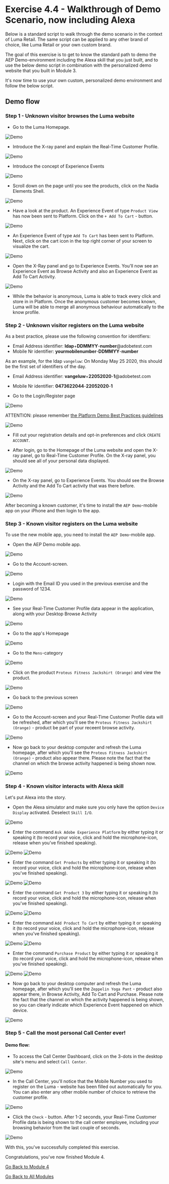 # Exercise 4.4 - Walkthrough of Demo Scenario, now including Alexa

Below is a standard script to walk through the demo scenario in the context of Luma Retail. The same script can be applied to any other brand of choice, like Luma Retail or your own custom brand.

The goal of this exercise is to get to know the standard path to demo the AEP Demo-environment including the Alexa skill that you just built, and to use the below demo script in combination with the personalized demo website that you built in Module 3.

It's now time to use your own custom, personalized demo environment and follow the below script.

## Demo flow

### Step 1 - Unknown visitor browses the Luma website

* Go to the Luma Homepage.

![Demo](./images/lb_home.png)

* Introduce the X-ray panel and explain the Real-Time Customer Profile.

![Demo](./images/lb_home_xup.png)

* Introduce the concept of Experience Events

![Demo](./images/lb_home_xee.png)

* Scroll down on the page until you see the products, click on the Nadia Elements Shell.

![Demo](./images/lb_els_dtl.png)

* Have a look at the product. An Experience Event of type ```Product View``` has now been sent to Platform. Click on the ```+ Add To Cart``` - button.

![Demo](./images/lb_addtocart.png)

* An Experience Event of type ```Add To Cart``` has been sent to Platform. Next, click on the cart icon in the top right corner of your screen to visualize the cart.

![Demo](./images/lb_cart.png)

* Open the X-Ray panel and go to Experience Events. You'll now see an Experience Event as Browse Activity and also an Experience Event as Add To Cart Activity.

![Demo](./images/lb_cartee.png)

* While the behavior is anonymous, Luma is able to track every click and store in in Platform. Once the anonymous customer becomes known, Luma will be able to merge all anonymous behaviour automatically to the know profile.

### Step 2 - Unknown visitor registers on the Luma website

As a best practice, please use the following convention for identifiers:

* Email Address identifier: **ldap**+**DDMMYY**-**number**@adobetest.com
* Mobile Nr identifier: **yourmobilenumber**-**DDMMYY**-**number**

As an example, for the ldap ```vangeluw```:
On Monday May 25 2020, this should be the first set of identifiers of the day.
  
* Email Address identifier: **vangeluw**+**22052020**-**1**@adobetest.com
* Mobile Nr identifier: **0473622044**-**22052020**-**1**

* Go to the Login/Register page

![Demo](./images/lb_register.png)

ATTENTION: please remember [the Platform Demo Best Practices guidelines](../../bestpractices.md)

![Demo](./images/lb_register_dtl.png)

* Fill out your registration details and opt-in preferences and click ```CREATE ACCOUNT```.

* After login, go to the Homepage of the Luma website and open the X-ray panel, go to Real-Time Customer Profile. On the X-ray panel, you should see all of your personal data displayed.

![Demo](./images/lb_x_loggedin.png)

* On the X-ray panel, go to Experience Events. You should see the Browse Activity and the Add To Cart activity that was there before.

![Demo](./images/lb_x_loggedin_ee.png)

After becoming a known customer, it's time to install the ```AEP Demo```-mobile app on your iPhone and then login to the app.

### Step 3 - Known visitor registers on the Luma website

To use the new mobile app, you need to install the ```AEP Demo```-mobile app.

* Open the AEP Demo mobile app.

![Demo](./images/app_hp.png)

* Go to the Account-screen.

![Demo](./images/app_acc.png)

* Login with the Email ID you used in the previous exercise and the password of 1234.

![Demo](./images/app_acc_login.png)

* See your Real-Time Customer Profile data appear in the application, along with your Desktop Browse Activity

![Demo](./images/app_up.png)

* Go to the app's Homepage

![Demo](./images/app_hp.png)

* Go to the ```Mens```-category

![Demo](./images/app_men_cat.png)

* Click on the product ```Proteus Fitness Jackshirt (Orange)``` and view the product.

![Demo](./images/app_proteus.png)

* Go back to the previous screen

![Demo](./images/app_men_cat.png)

* Go to the Account-screen and your Real-Time Customer Profile data will be refreshed, after which you'll see the ```Proteus Fitness Jackshirt (Orange)``` - product be part of your receent browse activity.

![Demo](./images/app_after_proteus.png)

* Now go back to your desktop computer and refresh the Luma homepage, after which you'll see the ```Proteus Fitness Jackshirt (Orange)``` - product also appear there. Please note the fact that the channel on which the browse activity happened is being shown now.

![Demo](./images/lb_x_aftermobile.png)

### Step 4 - Known visitor interacts with Alexa skill

Let's put Alexa into the story.

* Open the Alexa simulator and make sure you only have the option ```Device Display``` activated. Deselect ```Skill I/O```.

![Demo](./images/alexa_sim.png)

* Enter the command ```Ask Adobe Experience Platform``` by either typing it or speaking it (to record your voice, click and hold the microphone-icon, release when you've finished speaking).

![Demo](./images/alexa_sim_mic.png)
![Demo](./images/alexa_ask.png)

* Enter the command ```Get Products``` by either typing it or speaking it (to record your voice, click and hold the microphone-icon, release when you've finished speaking).

![Demo](./images/alexa_sim_mic.png)
![Demo](./images/alexa_ask_getproducts.png)

* Enter the command ```Get Product 3``` by either typing it or speaking it (to record your voice, click and hold the microphone-icon, release when you've finished speaking).

![Demo](./images/alexa_sim_mic.png)
![Demo](./images/alexa_ask_getproduct3.png)

* Enter the command ```Add Product To Cart``` by either typing it or speaking it (to record your voice, click and hold the microphone-icon, release when you've finished speaking).

![Demo](./images/alexa_sim_mic.png)
![Demo](./images/alexa_ask_addtocart.png)

* Enter the command ```Purchase Product``` by either typing it or speaking it (to record your voice, click and hold the microphone-icon, release when you've finished speaking).

![Demo](./images/alexa_sim_mic.png)
![Demo](./images/alexa_ask_purchase.png)

* Now go back to your desktop computer and refresh the Luma homepage, after which you'll see the ```Zeppelin Yoga Pant``` - product also appear there, in Browse Activity, Add To Cart and Purchase. Please note the fact that the channel on which the activity happened is being shown, so you can clearly indicate which Experience Event happened on which device.

![Demo](./images/lb_x_afteralexa.png)
  
### Step 5 - Call the most personal Call Center ever!

#### **Demo flow:**

* To access the Call Center Dashboard, click on the 3-dots in the desktop site's menu and select ```Call Center```.

![Demo](./images/callcenter.png)

* In the Call Center, you'll notice that the Mobile Number you used to register on the Luma - website has been filled out automatically for you. You can also enter any other mobile number of choice to retrieve the customer profile.

![Demo](./images/callcenter_id.png)

* Click the ```Check``` - button. After 1-2 seconds, your Real-Time Customer Profile data is being shown to the call center employee, including your browsing behavior from the last couple of seconds.

![Demo](./images/callcenter_response.png)
  
With this, you've successfully completed this exercise.

Congratulations, you've now finished Module 4.

[Go Back to Module 4](./README.md)

[Go Back to All Modules](../../README.md)
